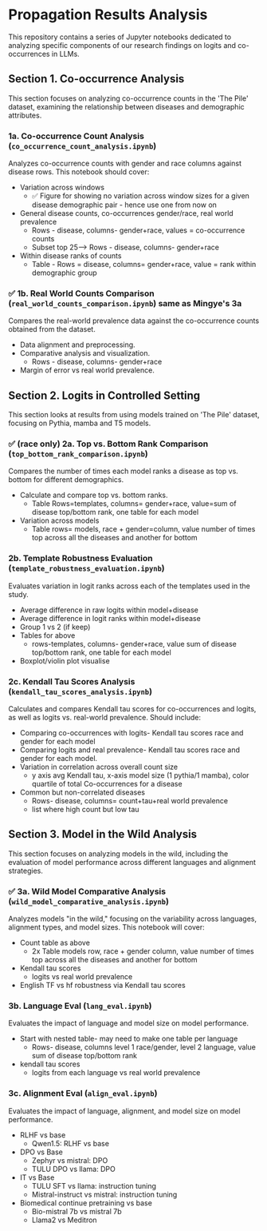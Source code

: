 # Propagation Results Analysis

This repository contains a series of Jupyter notebooks dedicated to analyzing specific components of our research findings on logits and co-occurrences in LLMs. 

## Section 1. Co-occurrence Analysis

This section focuses on analyzing co-occurrence counts in the 'The Pile' dataset, examining the relationship between diseases and demographic attributes.

### 1a. Co-occurrence Count Analysis (`co_occurrence_count_analysis.ipynb`)
Analyzes co-occurrence counts with gender and race columns against disease rows. This notebook should cover:
- Variation across windows
  - ✅ Figure for showing no variation across window sizes for a given disease demographic pair - hence use one from now on
- General disease counts, co-occurrences gender/race, real world prevalence
  - Rows - disease, columns- gender+race, values = co-occurrence counts
  - Subset top 25--> Rows - disease, columns- gender+race
- Within disease ranks of counts 
  - Table - Rows = disease, columns= gender+race, value = rank within demographic group

### ✅ 1b. Real World Counts Comparison (`real_world_counts_comparison.ipynb`) same as Mingye's 3a
Compares the real-world prevalence data against the co-occurrence counts obtained from the dataset. 
- Data alignment and preprocessing.
- Comparative analysis and visualization.
  - Rows - disease, columns- gender+race
- Margin of error vs real world prevalence.


## Section 2. Logits in Controlled Setting

This section looks at results from using models trained on 'The Pile' dataset, focusing on Pythia, mamba and T5 models.

### ✅ (race only) 2a. Top vs. Bottom Rank Comparison (`top_bottom_rank_comparison.ipynb`)
Compares the number of times each model ranks a disease as top vs. bottom for different demographics. 
- Calculate and compare top vs. bottom ranks.
  - Table Rows=templates, columns= gender+race, value=sum of disease top/bottom rank, one table for each model
- Variation across models
  - Table rows= models, race + gender=column, value number of times top across all the diseases and another for bottom

### 2b. Template Robustness Evaluation (`template_robustness_evaluation.ipynb`)
Evaluates variation in logit ranks across each of the templates used in the study.
- Average difference in raw logits within model+disease
- Average difference in logit ranks within model+disease
- Group 1 vs 2 (if keep)
- Tables for above
  - rows-templates, columns- gender+race, value sum of disease top/bottom rank, one table for each model
- Boxplot/violin plot visualise

### 2c. Kendall Tau Scores Analysis (`kendall_tau_scores_analysis.ipynb`)
Calculates and compares Kendall tau scores for co-occurrences and logits, as well as logits vs. real-world prevalence. Should include:
- Comparing co-occurrences with logits- Kendall tau scores race and gender for each model
- Comparing logits and real prevalence- Kendall tau scores race and gender for each model.
- Variation in correlation across overall count size
  - y axis avg Kendall tau, x-axis model size (1 pythia/1 mamba), color quartile of total Co-occurrences for a disease
- Common but non-correlated diseases
  - Rows- disease, columns= count+tau+real world prevalence
  - list where high count but low tau


## Section 3. Model in the Wild Analysis

This section focuses on analyzing models in the wild, including the evaluation of model performance across different languages and alignment strategies.

### ✅ 3a. Wild Model Comparative Analysis (`wild_model_comparative_analysis.ipynb`)
Analyzes models "in the wild," focusing on the variability across languages, alignment types, and model sizes. This notebook will cover:
- Count table as above
  - 2x Table models row, race + gender column, value number of times top across all the diseases and another for bottom
- Kendall tau scores 
  - logits vs real world prevalence
- English TF vs hf robustness via Kendall tau scores 

### 3b. Language Eval (`lang_eval.ipynb`)
Evaluates the impact of language and model size on model performance. 
- Start with nested table- may need to make one table per language
  - Rows- disease, columns level 1 race/gender, level 2 language, value sum of disease top/bottom rank
- kendall tau scores
  - logits from each language vs real world prevalence

### 3c. Alignment Eval (`align_eval.ipynb`)
Evaluates the impact of language, alignment, and model size on model performance. 
- RLHF vs base
  - Qwen1.5: RLHF vs base
- DPO vs Base
  - Zephyr vs mistral: DPO
  - TULU DPO vs llama: DPO
- IT vs Base
  - TULU SFT vs llama: instruction tuning
  - Mistral-instruct vs mistral: instruction tuning
- Biomedical continue pretraining vs base
  - Bio-mistral 7b vs mistral 7b
  - Llama2 vs Meditron
